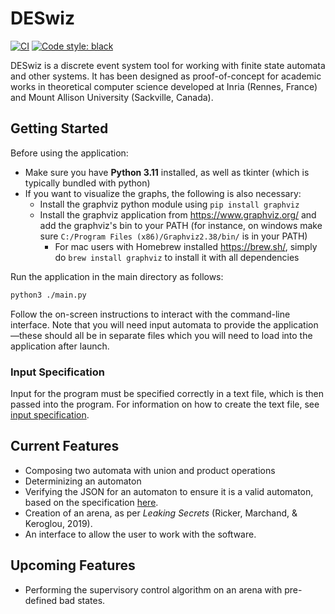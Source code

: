 # DESwiz

[![CI](https://github.com/Summer2023SHY/des/actions/workflows/ci.yml/badge.svg)](https://github.com/Summer2023SHY/des/actions/workflows/ci.yml)
[![Code style: black](https://img.shields.io/badge/code%20style-black-000000.svg)](https://github.com/psf/black)

DESwiz is a discrete event system tool for working with finite state automata
and other systems. It has been designed as proof-of-concept for academic works
in theoretical computer science developed at Inria (Rennes, France) and Mount
Allison University (Sackville, Canada).

## Getting Started

Before using the application:

- Make sure you have **Python 3.11** installed, as well as tkinter (which is typically bundled with python)
- If you want to visualize the graphs, the following is also necessary:
  - Install the graphviz python module using `pip install graphviz`
  - Install the graphviz application from https://www.graphviz.org/ and add the graphviz's bin to your PATH (for instance, on windows make sure `C:/Program Files (x86)/Graphviz2.38/bin/` is in your PATH)
    - For mac users with Homebrew installed https://brew.sh/, simply do `brew install graphviz` to install it with all dependencies

Run the application in the main directory as follows:

```bash
python3 ./main.py
```

Follow the on-screen instructions to interact with the command-line interface. Note that you will need input automata to provide the application—these should all be in separate files which you will need to load into the application after launch.

### Input Specification

Input for the program must be specified correctly in a text file, which is then passed into the program. For information on how to create the text file, see [input specification](../../wiki/Input-Specification).

## Current Features

- Composing two automata with union and product operations
- Determinizing an automaton
- Verifying the JSON for an automaton to ensure it is a valid automaton, based on
the specification [here](../../wiki/Input-Specification).
- Creation of an arena, as per *Leaking Secrets* (Ricker, Marchand, \&
Keroglou, 2019).
- An interface to allow the user to work with the software.

## Upcoming Features

- Performing the supervisory control algorithm on an arena with pre-defined bad states.
